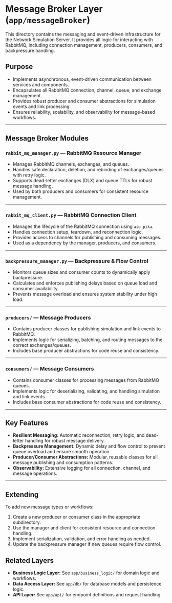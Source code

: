 # Message Broker Layer (`app/messageBroker`)

This directory contains the messaging and event-driven infrastructure for the Network Simulation Server. It provides all logic for interacting with RabbitMQ, including connection management, producers, consumers, and backpressure handling.

## Purpose

- Implements asynchronous, event-driven communication between services and components.
- Encapsulates all RabbitMQ connection, channel, queue, and exchange management.
- Provides robust producer and consumer abstractions for simulation events and link processing.
- Ensures reliability, scalability, and observability for message-based workflows.

---

## Message Broker Modules

### `rabbit_mq_manager.py` — RabbitMQ Resource Manager

- Manages RabbitMQ channels, exchanges, and queues.
- Handles safe declaration, deletion, and rebinding of exchanges/queues with retry logic.
- Supports dead-letter exchanges (DLX) and queue TTLs for robust message handling.
- Used by both producers and consumers for consistent resource management.

---

### `rabbit_mq_client.py` — RabbitMQ Connection Client

- Manages the lifecycle of the RabbitMQ connection using `aio_pika`.
- Handles connection setup, teardown, and reconnection logic.
- Provides access to channels for publishing and consuming messages.
- Used as a dependency by the manager, producers, and consumers.

---

### `backpressure_manager.py` — Backpressure & Flow Control

- Monitors queue sizes and consumer counts to dynamically apply backpressure.
- Calculates and enforces publishing delays based on queue load and consumer availability.
- Prevents message overload and ensures system stability under high load.

---

### `producers/` — Message Producers

- Contains producer classes for publishing simulation and link events to RabbitMQ.
- Implements logic for serializing, batching, and routing messages to the correct exchanges/queues.
- Includes base producer abstractions for code reuse and consistency.

---

### `consumers/` — Message Consumers

- Contains consumer classes for processing messages from RabbitMQ queues.
- Implements logic for deserializing, validating, and handling simulation and link events.
- Includes base consumer abstractions for code reuse and consistency.

---

## Key Features

- **Resilient Messaging:** Automatic reconnection, retry logic, and dead-letter handling for robust message delivery.
- **Backpressure Management:** Dynamic delay and flow control to prevent queue overload and ensure smooth operation.
- **Producer/Consumer Abstractions:** Modular, reusable classes for all message publishing and consumption patterns.
- **Observability:** Extensive logging for all connection, channel, and message operations.

---

## Extending

To add new message types or workflows:

1. Create a new producer or consumer class in the appropriate subdirectory.
2. Use the manager and client for consistent resource and connection handling.
3. Implement serialization, validation, and error handling as needed.
4. Update the backpressure manager if new queues require flow control.

## Related Layers

- **Business Logic Layer:** See `app/business_logic/` for domain logic and workflows.
- **Data Access Layer:** See `app/db/` for database models and persistence logic.
- **API Layer:** See `app/api/` for endpoint definitions and request handling. 